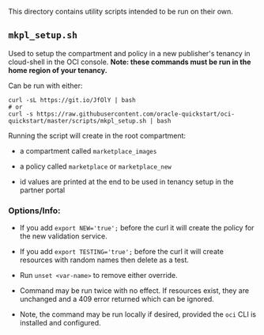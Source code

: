 This directory contains utility scripts intended to be run on their own.

## `mkpl_setup.sh`

Used to setup the compartment and policy in a new publisher's tenancy in cloud-shell
in the OCI console. **Note: these commands must be run in the home region of your tenancy.** 

Can be run with either:

```
curl -sL https://git.io/JfOlY | bash
# or
curl -s https://raw.githubusercontent.com/oracle-quickstart/oci-quickstart/master/scripts/mkpl_setup.sh | bash
```

Running the script will create in the root compartment:
- a compartment called `marketplace_images`

- a policy called `marketplace` or `marketplace_new`

- id values are printed at the end to be used in tenancy setup in the partner portal

### Options/Info:
- If you add `export NEW='true';` before the curl it will create the policy for
the new validation service.

- If you add `export TESTING='true';` before the curl it will create resources with
random names then delete as a test.

- Run `unset <var-name>` to remove either override.

- Command may be run twice with no effect. If resources exist, they are unchanged
and a 409 error returned which can be ignored.

- Note, the command may be run locally if desired, provided the `oci` CLI is installed
and configured.
